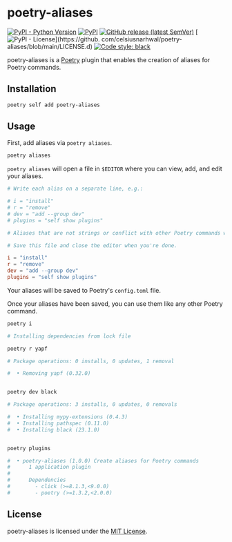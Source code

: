 # poetry-aliases

[![PyPI - Python Version](https://img.shields.io/pypi/pyversions/poetry-aliases?logo=python&logoColor=white&style=for-the-badge)](https://pypi.org/project/poetry-aliases)
[![PyPI](https://img.shields.io/pypi/v/poetry-aliases?logo=pypi&color=green&logoColor=white&style=for-the-badge)](https://pypi.org/project/poetry-aliases)
[![GitHub release (latest SemVer)](https://img.shields.io/github/v/release/celsiusnarhwal/poetry-aliases?logo=github&color=orange&logoColor=white&style=for-the-badge)](https://github.com/celsiusnarhwal/poetry-aliases/releases)
[![PyPI - License](https://img.shields.io/pypi/l/poetry-aliases?color=03cb98&style=for-the-badge)](https://github.
com/celsiusnarhwal/poetry-aliases/blob/main/LICENSE.d)
[![Code style: black](https://aegis.celsiusnarhwal.dev/badge/black?style=for-the-badge)](https://github.com/psf/black)

poetry-aliases is a [Poetry](https://python-poetry.org/) plugin that enables the creation of aliases for Poetry 
commands.

## Installation

```bash
poetry self add poetry-aliases
```

## Usage

First, add aliases via `poetry aliases`.

```bash
poetry aliases
```

`poetry aliases` will open a file in `$EDITOR` where you can view, add, and edit your aliases.

```toml
# Write each alias on a separate line, e.g.:

# i = "install"
# r = "remove"
# dev = "add --group dev"
# plugins = "self show plugins"

# Aliases that are not strings or conflict with other Poetry commands will be ignored.

# Save this file and close the editor when you're done.

i = "install"
r = "remove"
dev = "add --group dev"
plugins = "self show plugins"
```

Your aliases will be saved to Poetry's `config.toml` file.

Once your aliases have been saved, you can use them like any other Poetry command.

```bash
poetry i

# Installing dependencies from lock file

poetry r yapf

# Package operations: 0 installs, 0 updates, 1 removal

#  • Removing yapf (0.32.0)


poetry dev black

# Package operations: 3 installs, 0 updates, 0 removals

#  • Installing mypy-extensions (0.4.3)
#  • Installing pathspec (0.11.0)
#  • Installing black (23.1.0)


poetry plugins

#  • poetry-aliases (1.0.0) Create aliases for Poetry commands
#      1 application plugin
#
#      Dependencies
#        - click (>=8.1.3,<9.0.0)
#        - poetry (>=1.3.2,<2.0.0)
```

## License

poetry-aliases is licensed under the [MIT License](LICENSE.md).